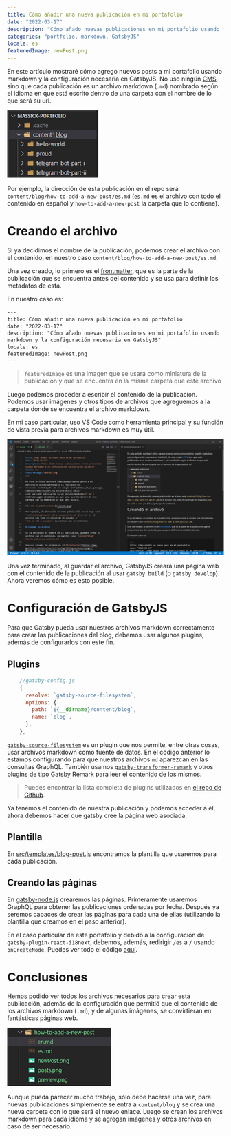 ```yaml
---
title: Cómo añadir una nueva publicación en mi portafolio
date: "2022-03-17"
description: "Cómo añado nuevas publicaciones en mi portafolio usando markdown y la configuración necesaria en GatsbyJS"
categories: "portfolio, markdown, GatsbyJS"
locale: es
featuredImage: newPost.png
---
```


En este artículo mostraré cómo agrego nuevos posts a mi portafolio usando markdown y la configuración
necesaria en GatsbyJS. No uso ningún [CMS](https://www.gatsbyjs.com/docs/how-to/sourcing-data/headless-cms/),
sino que cada publicación es un archivo markdown (`.md`) nombrado según el idioma en que está escrito dentro de una carpeta con el nombre de lo que será su url.

![Lista de publicaciones](./posts.png)

Por ejemplo, la dirección de esta publicación en el repo será `content/blog/how-to-add-a-new-post/es.md` (`es.md` es el archivo con todo el contenido en español y `how-to-add-a-new-post` la carpeta que lo contiene).

# Creando el archivo

Si ya decidimos el nombre de la publicación, podemos crear el archivo con el contenido, en nuestro caso `content/blog/how-to-add-a-new-post/es.md`.

Una vez creado, lo primero es el [frontmatter](https://www.gatsbyjs.com/docs/how-to/routing/adding-markdown-pages/#frontmatter-for-metadata-in-markdown-files),
que es la parte de la publicación que se encuentra antes del contenido y se usa para definir los metadatos de esta.

En nuestro caso es\:

```
---
title: Cómo añadir una nueva publicación en mi portafolio
date: "2022-03-17"
description: "Cómo añado nuevas publicaciones en mi portafolio usando markdown y la configuración necesaria en GatsbyJS"
locale: es
featuredImage: newPost.png
---
```

> `featuredImage` es una imagen que se usará como miniatura de la publicación y que se encuentra en la misma carpeta que este archivo

Luego podemos proceder a escribir el contenido de la publicación. Podemos usar imágenes y otros tipos de archivos que agreguemos a la carpeta donde se encuentra el archivo markdown.

En mi caso particular, uso VS Code como herramienta principal y su función de vista previa para archivos markdown es muy útil.

![Vista previa de la publicación](./preview.png)

Una vez terminado, al guardar el archivo, GatsbyJS creará una página web con el contenido de la publicación al usar `gatsby build` (o `gatsby develop`). Ahora veremos cómo es esto posible.

# Configuración de GatsbyJS

Para que Gatsby pueda usar nuestros archivos markdown correctamente para crear las publicaciones del blog, debemos usar algunos plugins, además de configurarlos con este fin.

## Plugins

```js
    //gatsby-config.js
    {
      resolve: `gatsby-source-filesystem`,
      options: {
        path: `${__dirname}/content/blog`,
        name: `blog`,
      },
    },
```

[`gatsby-source-filesystem`](https://www.gatsbyjs.com/plugins/gatsby-source-filesystem/) es un plugin que nos permite, entre otras cosas, usar archivos markdown como fuente de datos.
En el código anterior lo estamos configurando para que nuestros archivos `md` aparezcan en las consultas GraphQL.
También usamos [`gatsby-transformer-remark`](https://www.gatsbyjs.com/plugins/gatsby-transformer-remark/) y otros plugins de tipo Gatsby Remark para leer el contenido de los mismos.

> Puedes encontrar la lista completa de plugins utilizados en [el repo de Github](https://github.com/M4ss1ck/massick-portfolio).

Ya tenemos el contenido de nuestra publicación y podemos acceder a él, ahora debemos hacer que gatsby cree la página web asociada.

## Plantilla

En [src/templates/blog-post.js](https://github.com/M4ss1ck/massick-portfolio/blob/master/src/templates/blog-post.js) encontramos la plantilla que usaremos para cada publicación.

## Creando las páginas

En [gatsby-node.js](https://github.com/M4ss1ck/massick-portfolio/blob/master/gatsby-node.js) crearemos las páginas.
Primeramente usaremos GraphQL para obtener las publicaciones ordenadas por fecha.
Después ya seremos capaces de crear las páginas para cada una de ellas (utilizando la plantilla que creamos en el paso anterior).

En el caso particular de este portafolio y debido a la configuración de `gatsby-plugin-react-i18next`, debemos, además, redirigir `/es` a `/` usando `onCreateNode`. Puedes ver todo el código [aquí](https://github.com/M4ss1ck/massick-portfolio/blob/master/gatsby-node.js).

# Conclusiones

Hemos podido ver todos los archivos necesarios para crear esta publicación, además de la configuración que permitió que el contenido de los archivos markdown (`.md`), y de algunas imágenes, se convirtieran en fantásticas páginas web.

![Archivos creados en esta publicación](files.png)

Aunque pueda parecer mucho trabajo, sólo debe hacerse una vez, para nuevas publicaciones simplemente se entra a `content/blog` y se crea una nueva carpeta con lo que será el nuevo enlace.
Luego se crean los archivos markdown para cada idioma y se agregan imágenes y otros archivos en caso de ser necesario.
